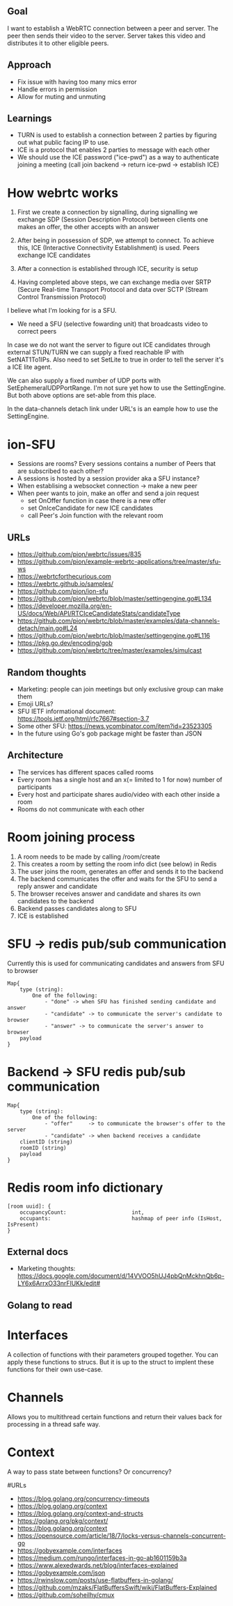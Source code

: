 ## Goal

I want to establish a WebRTC connection between a peer and server. The peer then sends their video to the server.
Server takes this video and distributes it to other eligible peers.

## Approach

- Fix issue with having too many mics error
- Handle errors in permission
- Allow for muting and unmuting

## Learnings

-   TURN is used to establish a connection between 2 parties by figuring out what public facing IP to use.
-   ICE is a protocol that enables 2 parties to message with each other
-   We should use the ICE password ("ice-pwd") as a way to authenticate joining a meeting (call join backend -> return ice-pwd -> establish ICE)

# How webrtc works

1. First we create a connection by signalling, during signalling we exchange SDP (Session Description Protocol) between clients one makes an offer, the other accepts with an answer

2. After being in possession of SDP, we attempt to connect. To achieve this, ICE (Interactive Connectivity Establishment) is used. Peers exchange ICE candidates

3. After a connection is established through ICE, security is setup

4. Having completed above steps, we can exchange media over SRTP (Secure Real-time Transport Protocol and data over SCTP (Stream Control Transmission Protocol)

I believe what I'm looking for is a SFU.

-   We need a SFU (selective fowarding unit) that broadcasts video to correct peers

In case we do not want the server to figure out ICE candidates through external STUN/TURN we can supply a fixed reachable IP with SetNAT1To1IPs. Also need to set SetLite to true in order to tell the server it's a ICE lite agent.

We can also supply a fixed number of UDP ports with SetEphemeralUDPPortRange. I'm not sure yet how to use the SettingEngine. But both above options are set-able from this place.

In the data-channels detach link under URL's is an eample how to use the SettingEngine.

# ion-SFU

-   Sessions are rooms? Every sessions contains a number of Peers that are subscribed to each other?
-   A sessions is hosted by a session provider aka a SFU instance?
-   When establising a websocket connection -> make a new peer
-   When peer wants to join, make an offer and send a join request
    -   set OnOffer function in case there is a new offer
    -   set OnIceCandidate for new ICE candidates
    -   call Peer's Join function with the relevant room

## URLs

-   https://github.com/pion/webrtc/issues/835
-   https://github.com/pion/example-webrtc-applications/tree/master/sfu-ws
-   https://webrtcforthecurious.com
-   https://webrtc.github.io/samples/
-   https://github.com/pion/ion-sfu
-   https://github.com/pion/webrtc/blob/master/settingengine.go#L134
-   https://developer.mozilla.org/en-US/docs/Web/API/RTCIceCandidateStats/candidateType
-   https://github.com/pion/webrtc/blob/master/examples/data-channels-detach/main.go#L24
-   https://github.com/pion/webrtc/blob/master/settingengine.go#L116
-   https://pkg.go.dev/encoding/gob
-   https://github.com/pion/webrtc/tree/master/examples/simulcast

## Random thoughts

-   Marketing: people can join meetings but only exclusive group can make them
-   Emoji URLs?
-   SFU IETF informational document: https://tools.ietf.org/html/rfc7667#section-3.7
-   Some other SFU: https://news.ycombinator.com/item?id=23523305
-   In the future using Go's gob package might be faster than JSON

## Architecture

-   The services has different spaces called rooms
-   Every room has a single host and an x(= limited to 1 for now) number of participants
-   Every host and participate shares audio/video with each other inside a room
-   Rooms do not communicate with each other

# Room joining process

1. A room needs to be made by calling /room/create
2. This creates a room by setting the room info dict (see below) in Redis
3. The user joins the room, generates an offer and sends it to the backend
4. The backend communicates the offer and waits for the SFU to send a reply answer and candidate
5. The browser receives answer and candidate and shares its own candidates to the backend
6. Backend passes candidates along to SFU
7. ICE is established

# SFU -> redis pub/sub communication

Currently this is used for communicating candidates and answers from SFU to browser

```
Map{
    type (string):
        One of the following:
            - "done" -> when SFU has finished sending candidate and answer
            - "candidate" -> to communicate the server's candidate to browser
            - "answer" -> to communicate the server's answer to browser
    payload
}
```

# Backend -> SFU redis pub/sub communication

```
Map{
    type (string):
        One of the following:
            - "offer"     -> to communicate the browser's offer to the server
            - "candidate" -> when backend receives a candidate
    clientID (string)
    roomID (string)
    payload
}
```

# Redis room info dictionary

```
[room uuid]: {
    occupancyCount:                     int,
    occupants:                          hashmap of peer info (IsHost, IsPresent)
}
```

## External docs

-   Marketing thoughts: https://docs.google.com/document/d/14VVOO5hUJ4pbQnMckhnQb6p-LY6x6ArrxO33nrFlUKk/edit#

## Golang to read

# Interfaces

A collection of functions with their parameters grouped together. You can apply these functions to strucs. But it is up to the struct to implent these functions for their own use-case.

# Channels

Allows you to multithread certain functions and return their values back for processing in a thread safe way.

# Context

A way to pass state between functions? Or concurrency?

#URLs

-   https://blog.golang.org/concurrency-timeouts
-   https://blog.golang.org/context
-   https://blog.golang.org/context-and-structs
-   https://golang.org/pkg/context/
-   https://blog.golang.org/context
-   https://opensource.com/article/18/7/locks-versus-channels-concurrent-go
-   https://gobyexample.com/interfaces
-   https://medium.com/rungo/interfaces-in-go-ab1601159b3a
-   https://www.alexedwards.net/blog/interfaces-explained
-   https://gobyexample.com/json
-   https://rwinslow.com/posts/use-flatbuffers-in-golang/
-   https://github.com/mzaks/FlatBuffersSwift/wiki/FlatBuffers-Explained
-   https://github.com/soheilhy/cmux
